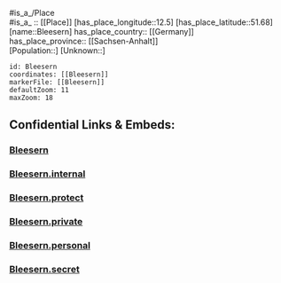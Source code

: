 ﻿---
location: [51.68,12.5] 
mapzoom: [7,12] 
mapmarker: city 
type: City
tags:
- geo/City


SpocWebEntityId: 29230
isDeleted: false
confidential: public

---
#is_a_/Place  
#is_a_ :: [[Place]] 
[has_place_longitude::12.5] 
[has_place_latitude::51.68] 
[name::Bleesern] 
has_place_country:: [[Germany]]  
has_place_province:: [[Sachsen-Anhalt]]  
[Population::] 
[Unknown::] 


```leaflet
id: Bleesern
coordinates: [[Bleesern]] 
markerFile: [[Bleesern]] 
defaultZoom: 11 
maxZoom: 18
```


## Confidential Links & Embeds: 

### [Bleesern](/_public/Earth/Continent/Europe/Europe~Central/Germany/Germany~East/Sachsen-Anhalt/counties~SA/Wittenberg/cities~Wittenberg/Gräfenhainichen/City/Bleesern.md) 

### [Bleesern.internal](/_internal/Earth/Continent/Europe/Europe~Central/Germany/Germany~East/Sachsen-Anhalt/counties~SA/Wittenberg/cities~Wittenberg/Gräfenhainichen/City/Bleesern.internal.md) 

### [Bleesern.protect](/_protect/Earth/Continent/Europe/Europe~Central/Germany/Germany~East/Sachsen-Anhalt/counties~SA/Wittenberg/cities~Wittenberg/Gräfenhainichen/City/Bleesern.protect.md) 

### [Bleesern.private](/_private/Earth/Continent/Europe/Europe~Central/Germany/Germany~East/Sachsen-Anhalt/counties~SA/Wittenberg/cities~Wittenberg/Gräfenhainichen/City/Bleesern.private.md) 

### [Bleesern.personal](/_personal/Earth/Continent/Europe/Europe~Central/Germany/Germany~East/Sachsen-Anhalt/counties~SA/Wittenberg/cities~Wittenberg/Gräfenhainichen/City/Bleesern.personal.md) 

### [Bleesern.secret](/_secret/Earth/Continent/Europe/Europe~Central/Germany/Germany~East/Sachsen-Anhalt/counties~SA/Wittenberg/cities~Wittenberg/Gräfenhainichen/City/Bleesern.secret.md) 
